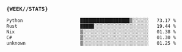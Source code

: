 ### `{WEEK//STATS}` 
<!--START_SECTION:waka-->

```txt
Python                     ██████████████████▒░░░░░░   73.17 %
Rust                       █████░░░░░░░░░░░░░░░░░░░░   19.44 %
Nix                        ▒░░░░░░░░░░░░░░░░░░░░░░░░   01.38 %
C#                         ▒░░░░░░░░░░░░░░░░░░░░░░░░   01.30 %
unknown                    ▒░░░░░░░░░░░░░░░░░░░░░░░░   01.25 %
```

<!--END_SECTION:waka-->
